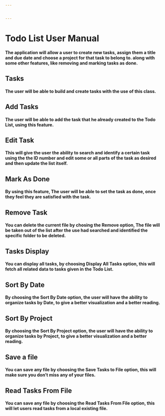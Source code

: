 ```yaml
---


---
```


<h1 id="todo-list-user-manual">Todo List User Manual</h1>
<h4 id="the-application-will-allow-a-user-to-create-new-tasks-assign-them-a-title-and-due-date-and-choose-a-project-for-that-task-to-belong-to.-along-with-some-other-features-like-removing-and-marking-tasks-as-done.">The application will allow a user to create new tasks, assign them a title and due date and choose a project for that task to belong to. along with some other features, like removing and marking tasks as done.</h4>
<h2 id="tasks">Tasks</h2>
<h4 id="the-user-will-be-able-to-build-and-create-tasks-with-the-use-of-this-class.">The user will be able to build and create tasks with the use of this class.</h4>
<h2 id="add-tasks">Add Tasks</h2>
<h4 id="the-user-will-be-able-to-add-the-task-that-he-already-created-to-the-todo-list-using-this-feature.">The user will be able to add the task that he already created to the Todo List, using this feature.</h4>
<h2 id="edit-task">Edit Task</h2>
<h4 id="this-will-give-the-user-the-ability-to-search-and-identify-a-certain-task-using-the-the-id-number-and-edit-some-or-all-parts-of-the-task-as-desired-and-then-update-the-list-itself.">This will give the user the ability to search and identify a certain task using the the ID number and edit some or all parts of the task as desired and then update the list itself.</h4>
<h2 id="mark-as-done">Mark As Done</h2>
<h4 id="by-using-this-feature-the-user-will-be-able-to-set-the-task-as-done-once-they-feel-they-are-satisfied-with-the-task.">By using this feature, The user will be able to set the task as done, once they feel they are satisfied with the task.</h4>
<h2 id="remove-task">Remove Task</h2>
<h4 id="you-can-delete-the-current-file-by-chosing-the-remove-option-the-file-will-be-taken-out-of-the-list-after-the-use-had-searched-and-identified-the-specific-folder-to-be-deleted.">You can delete the current file by chosing the <strong>Remove</strong> option, The file will be taken out of the list after the use had searched and identified the specific folder to be deleted.</h4>
<h2 id="tasks-display">Tasks Display</h2>
<h4 id="you-can-display-all-tasks-by-choosing-display-all-tasks-option-this-will-fetch-all-related-data-to-tasks-given-in-the-todo-list.">You can display all tasks, by choosing <strong>Display All Tasks</strong> option, this will fetch all related data to tasks given in the Todo List.</h4>
<h2 id="sort-by-date">Sort By Date</h2>
<h4 id="by-choosing-the-sort-by-date-option-the-user-will-have-the-ability-to-organize-tasks-by-date-to-give-a-better-visualization-and-a-better-reading.">By choosing the <strong>Sort By Date</strong> option, the user will have the ability to organize tasks by <strong>Date</strong>, to give a better visualization and a better reading.</h4>
<h2 id="sort-by-project">Sort By Project</h2>
<h4 id="by-choosing-the-sort-by-project-option-the-user-will-have-the-ability-to-organize-tasks-by-project-to-give-a-better-visualization-and-a-better-reading.">By choosing the <strong>Sort By Project</strong> option, the user will have the ability to organize tasks by <strong>Project</strong>, to give a better visualization and a better reading.</h4>
<h2 id="save-a-file">Save a file</h2>
<h4 id="you-can-save-any-file-by-choosing-the-save-tasks-to-file-option-this-will-make-sure-you-dont-miss-any-of-your-files.">You can save any file by choosing the <strong>Save Tasks to File</strong> option, this will make sure you don’t miss any of your files.</h4>
<h2 id="read-tasks-from-file">Read Tasks From File</h2>
<h4 id="you-can-save-any-file-by-choosing-the-read-tasks-from-file-option-this-will-let-users-read-tasks-from-a-local-existing-file.">You can save any file by choosing the <strong>Read Tasks From File</strong> option, this will let users read tasks from a local existing file.</h4>


